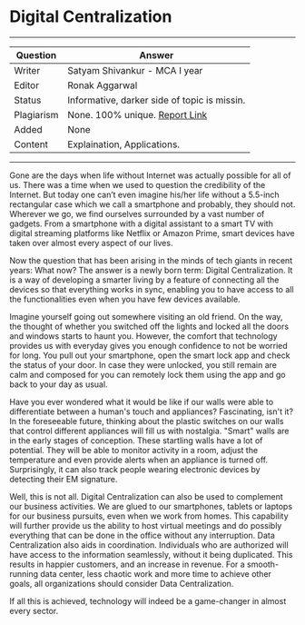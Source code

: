 # Digital Centralization

---

| Question   | Answer                                                                              |
| ---------- | ----------------------------------------------------------------------------------- |
| Writer     | Satyam Shivankur - MCA I year                                                       |
| Editor     | Ronak Aggarwal                                                                      |
| Status     | Informative, darker side of topic is missin.                                        |
| Plagiarism | None. 100% unique. [Report Link](./plag-reports/plag-digital-centralization-v1.pdf) |
| Added      | None                                                                                |
| Content    | Explaination, Applications.                                                         |

---

Gone are the days when life without Internet was actually possible for all of us. There was a time when we used to question the credibility of the Internet. But today one can’t even imagine his/her life without a 5.5-inch rectangular case which we call a smartphone and probably, they should not. Wherever we go, we find ourselves surrounded by a vast number of gadgets. From a smartphone with a digital assistant to a smart TV with digital streaming platforms like Netflix or Amazon Prime, smart devices have taken over almost every aspect of our lives.

Now the question that has been arising in the minds of tech giants in recent years: What now? The answer is a newly born term: Digital Centralization. It is a way of developing a smarter living by a feature of connecting all the devices so that everything works in sync, enabling you to have access to all the functionalities even when you have few devices available.

Imagine yourself going out somewhere visiting an old friend. On the way, the thought of whether you switched off the lights and locked all the doors and windows starts to haunt you. However, the comfort that technology provides us with everyday gives you enough confidence to not be worried for long. You pull out your smartphone, open the smart lock app and check the status of your door. In case they were unlocked, you still remain are calm and composed for you can remotely lock them using the app and go back to your day as usual.

Have you ever wondered what it would be like if our walls were able to differentiate between a human's touch and appliances? Fascinating, isn't it? In the foreseeable future, thinking about the plastic switches on our walls that control different appliances will fill us with nostalgia. "Smart" walls are in the early stages of conception. These startling walls have a lot of potential. They will be able to monitor activity in a room, adjust the temperature and even provide alerts when an appliance is turned off. Surprisingly, it can also track people wearing electronic devices by detecting their EM signature.

Well, this is not all. Digital Centralization can also be used to complement our business activities. We are glued to our smartphones, tablets or laptops for our business pursuits, even when we work from homes. This capability will further provide us the ability to host virtual meetings and do possibly everything that can be done in the office without any interruption. 
Data Centralization also aids in coordination. Individuals who are authorized will have access to the information seamlessly, without it being duplicated. This results in happier customers, and an increase in revenue. For a smooth-running data center, less chaotic work and more time to achieve other goals, all organizations should consider Data Centralization.

If all this is achieved, technology will indeed be a game-changer in almost every sector.


